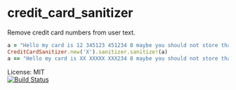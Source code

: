 credit_card_sanitizer
=====================

Remove credit card numbers from user text.

```Ruby
a = "Hello my card is 12 345123 451234 8 maybe you should not store that in your database!"
CreditCardSanitizer.new('X').sanitizer.sanitize!(a)
a == "Hello my card is XX XXXXX XXX234 8 maybe you should not store that in your database!"
```

License: MIT<br/>
[![Build Status](https://travis-ci.org/eac/credit_card_sanitizer.png)](https://travis-ci.org/eac/credit_card_sanitizer)
